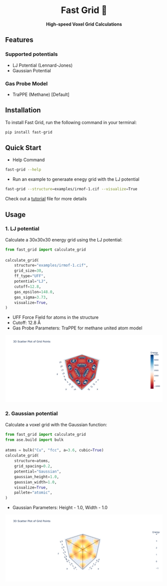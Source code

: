 
<div align="center">

<h1> Fast Grid 🏁 </h1>

  <p>
    <strong>High-speed Voxel Grid Calculations</strong>
  </p>

</div>

## Features

### Supported potentials
- LJ Potential (Lennard-Jones)
- Gaussian Potential

### Gas Probe Model
- TraPPE (Methane) [Default]

## Installation

To install Fast Grid, run the following command in your terminal:

```bash
pip install fast-grid
```

## Quick Start
- Help Command

```bash
fast-grid --help
```

- Run an example to generaate enegy grid with the LJ potential

```bash
fast-grid --structure=examples/irmof-1.cif --visualize=True
```

Check out a [tutorial](tutorial.ipynb) file for more details

## Usage

### 1. LJ potential

Calculate a 30x30x30 energy grid using the LJ potential:

```python
from fast_grid import calculate_grid

calculate_grid(
    structure="examples/irmof-1.cif",
    grid_size=30,
    ff_type="UFF",
    potential="LJ",
    cutoff=12.8,
    gas_epsilon=148.0,
    gas_sigma=3.73,
    visualize=True,
)
```

- UFF Force Field for atoms in the structure
- Cutoff: 12.8 Å
- Gas Probe Parameters: TraPPE for methane united atom model

![lj_irmof-1](./images/lj_example.png)
 
### 2. Gaussian potential

Calculate a voxel grid with the Gaussian function:

```python
from fast_grid import calculate_grid
from ase.build import bulk

atoms = bulk("Cu", "fcc", a=3.6, cubic=True)
calculate_grid(
    structure=atoms,
    grid_spacing=0.2,
    potential="Gaussian",
    gaussian_height=1.0,
    gaussian_width=1.0,
    visualize=True,
    pallete="atomic",
)
```

- Gaussian Parameters: Height - 1.0, Width - 1.0

![gaussian_irmof-1](./images/gaussian_example.png)
